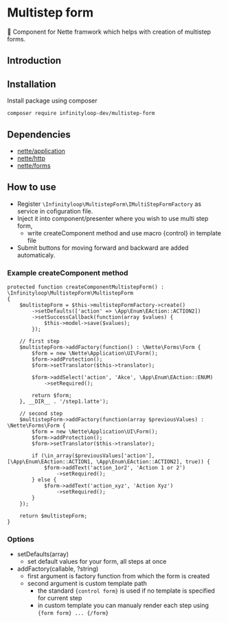 # Multistep form

:wrench: Component for Nette framwork which helps with creation of multistep forms.

## Introduction

## Installation

Install package using composer

```
composer require infinityloop-dev/multistep-form
```

## Dependencies

- [nette/application](https://github.com/nette/application)
- [nette/http](https://github.com/nette/http)
- [nette/forms](https://github.com/nette/forms)


## How to use

- Register `\Infinityloop\MultistepForm\IMultiStepFormFactory` as service in cofiguration file.
- Inject it into component/presenter where you wish to use multi step form, 
    - write createComponent method and use macro {control} in template file
- Submit buttons for moving forward and backward are added automaticaly.

### Example createComponent method

```
protected function createComponentMultistepForm() : \Infinityloop\MultistepForm\MultistepForm
{
    $multistepForm = $this->multistepFormFactory->create()
        ->setDefaults(['action' => \App\Enum\EAction::ACTION2])
        ->setSuccessCallback(function(array $values) {
            $this->model->save($values);
        });

    // first step
    $multistepForm->addFactory(function() : \Nette\Forms\Form {
        $form = new \Nette\Application\UI\Form();
        $form->addProtection();
        $form->setTranslator($this->translator);

        $form->addSelect('action', 'Akce', \App\Enum\EAction::ENUM)
            ->setRequired();

        return $form;
    }, __DIR__ . '/step1.latte');

    // second step
    $multistepForm->addFactory(function(array $previousValues) : \Nette\Forms\Form {
        $form = new \Nette\Application\UI\Form();
        $form->addProtection();
        $form->setTranslator($this->translator);

        if (\in_array($previousValues['action'], [\App\Enum\EAction::ACTION1, \App\Enum\EAction::ACTION2], true)) {
            $form->addText('action_1or2', 'Action 1 or 2')
                ->setRequired();
        } else {
            $form->addText('action_xyz', 'Action Xyz')
                ->setRequired();
        }
    });

    return $multistepForm;
}
```

### Options

- setDefaults(array)
    - set default values for your form, all steps at once
- addFactory(callable, ?string)
    - first argument is factory function from which the form is created
    - second argument is custom template path
        - the standard `{control form}` is used if no template is specified for current step
        - in custom template you can manualy render each step using `{form form} ... {/form}`
